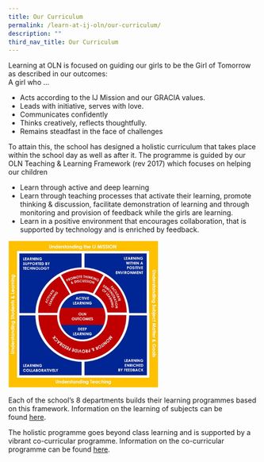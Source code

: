 ```yaml
---
title: Our Curriculum
permalink: /learn-at-ij-oln/our-curriculum/
description: ""
third_nav_title: Our Curriculum
---
```

<p>Learning at OLN is focused on guiding our girls to be the Girl of Tomorrow as described in our outcomes:<br />A girl who &hellip;&nbsp;</p>
<ul>
<li>Acts according to the IJ Mission and our GRACIA values.</li>
<li>Leads with initiative, serves with love.</li>
<li>Communicates confidently</li>
<li>Thinks creatively, reflects thoughtfully.</li>
<li>Remains steadfast in the face of challenges&nbsp;</li>
</ul>
<p>To attain this, the school has designed a holistic curriculum that takes place within the school day as well as after it. The programme is guided by our OLN Teaching &amp; Learning Framework (rev 2017) which focuses on helping our children</p>
<ul>
<li>Learn through active and deep learning</li>
<li>Learn through teaching processes that activate their learning, promote thinking &amp; discussion, facilitate demonstration of learning and through monitoring and provision of feedback while the girls are learning.&nbsp;</li>
<li>Learn in a positive environment that encourages collaboration, that is supported by technology and is enriched by feedback.</li>
</ul>
<img style="width: 60%;" src="/images/tl.png" />
<p>Each of the school&rsquo;s 8 departments builds their learning programmes based on this framework. Information on the learning of subjects can be found&nbsp;<a href="/learn-at-ij-oln/our-curriculum/tnl-framework" target="">here</a>.</p>
<p>The holistic programme goes beyond class learning and is supported by a vibrant co-curricular programme. Information on the co-curricular programme can be found&nbsp;<a href="/learn-at-ij-oln/co-curricular-programmes" target="">here</a>.&nbsp;</p>
